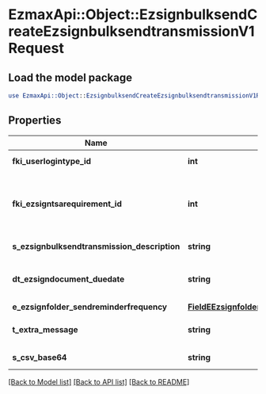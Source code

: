 # EzmaxApi::Object::EzsignbulksendCreateEzsignbulksendtransmissionV1Request

## Load the model package
```perl
use EzmaxApi::Object::EzsignbulksendCreateEzsignbulksendtransmissionV1Request;
```

## Properties
Name | Type | Description | Notes
------------ | ------------- | ------------- | -------------
**fki_userlogintype_id** | **int** | The unique ID of the Userlogintype  Valid values:  |Value|Description|Detail| |-|-|-| |1|**Email Only**|The Ezsignsigner will receive a secure link by email| |2|**Email and phone or SMS**|The Ezsignsigner will receive a secure link by email and will need to authenticate using SMS or Phone call. **Additional fee applies**| |3|**Email and secret question**|The Ezsignsigner will receive a secure link by email and will need to authenticate using a predefined question and answer| |4|**In person only**|The Ezsignsigner will only be able to sign \&quot;In-Person\&quot; and there won&#39;t be any authentication. No email will be sent for invitation to sign. Make sure you evaluate the risk of signature denial and at minimum, we recommend you use a handwritten signature type| |5|**In person with phone or SMS**|The Ezsignsigner will only be able to sign \&quot;In-Person\&quot; and will need to authenticate using SMS or Phone call. No email will be sent for invitation to sign. **Additional fee applies**| | 
**fki_ezsigntsarequirement_id** | **int** | The unique ID of the Ezsigntsarequirement.  Determine if a Time Stamping Authority should add a timestamp on each of the signature. Valid values:  |Value|Description| |-|-| |1|No. TSA Timestamping will requested. This will make all signatures a lot faster since no round-trip to the TSA server will be required. Timestamping will be made using eZsign server&#39;s time.| |2|Best effort. Timestamping from a Time Stamping Authority will be requested but is not mandatory. In the very improbable case it cannot be completed, the timestamping will be made using eZsign server&#39;s time. **Additional fee applies**| |3|Mandatory. Timestamping from a Time Stamping Authority will be requested and is mandatory. In the very improbable case it cannot be completed, the signature will fail and the user will be asked to retry. **Additional fee applies**| | [optional] 
**s_ezsignbulksendtransmission_description** | **string** | The description of the Ezsignbulksendtransmission | 
**dt_ezsigndocument_duedate** | **string** | The maximum date and time at which the Ezsigndocument can be signed. | 
**e_ezsignfolder_sendreminderfrequency** | [**FieldEEzsignfolderSendreminderfrequency**](FieldEEzsignfolderSendreminderfrequency.md) |  | 
**t_extra_message** | **string** | A custom text message that will be added to the email sent. | 
**s_csv_base64** | **string** | The Base64 encoded binary content of the CSV file. | 

[[Back to Model list]](../README.md#documentation-for-models) [[Back to API list]](../README.md#documentation-for-api-endpoints) [[Back to README]](../README.md)


